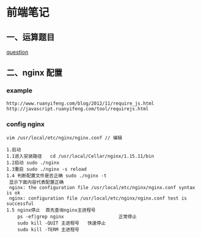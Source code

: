 # 前端笔记

## 一、运算题目
[question](https://github.com/front-end-john/notes/projects/1)

## 二、nginx 配置

### example
```
http://www.ruanyifeng.com/blog/2012/11/require_js.html
http://javascript.ruanyifeng.com/tool/requirejs.html
```
### config nginx
```
vim /usr/local/etc/nginx/nginx.conf // 编辑

1.启动       
1.1进入安装路径   cd /usr/local/Cellar/nginx/1.15.11/bin   
1.2启动 sudo ./nginx      
1.3重启 sudo ./nginx -s reload       
1.4 判断配置文件是否正确 sudo ./nginx -t  
 显示下面内容代表配置正确
 nginx: the configuration file /usr/local/etc/nginx/nginx.conf syntax is ok
 nginx: configuration file /usr/local/etc/nginx/nginx.conf test is successful    
1.5 nginx停止  首先查询nginx主进程号  
    ps -ef|grep nginx                    正常停止   
    sudo kill -QUIT 主进程号   快速停止   
    sudo kill -TERM 主进程号
```
